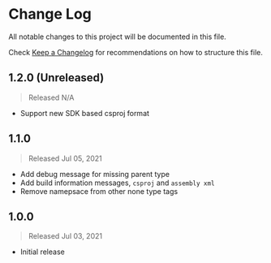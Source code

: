 # Change Log

All notable changes to this project will be documented in this file.

Check [Keep a Changelog](http://keepachangelog.com/) for recommendations on how to structure this file.


## 1.2.0 (Unreleased)
> Released N/A

* Support new SDK based csproj format

## 1.1.0
> Released Jul 05, 2021

* Add debug message for missing parent type
* Add build information messages, `csproj` and `assembly xml`
* Remove namepsace from other none type tags

## 1.0.0
> Released Jul 03, 2021

* Initial release
